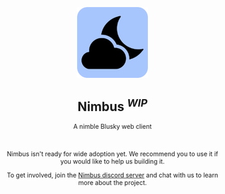 <p align="center">
  <a href="https://nimbus.zone" target="_blank" rel="noopener noreferrer">
    <img width="160" height="160" src="https://raw.githubusercontent.com/nimbus-town/nimbus/refs/heads/main/public/nimbus.svg" alt="Nimbus logo">
  </a>
</p>

<h1 align="center"/>Nimbus <sup><em>WIP</em></sup></h1>

<p align="center">
A nimble Blusky web client
</p>

<br/>

<p align="center">
Nimbus isn't ready for wide adoption yet. We recommend you to use it if you would like to help us building it.
</p>

<p align="center">
To get involved, join the <a href="https://discord.gg/Ac6KWuwwKb">Nimbus discord server</a> and chat with us to learn more about the project.
</p>
